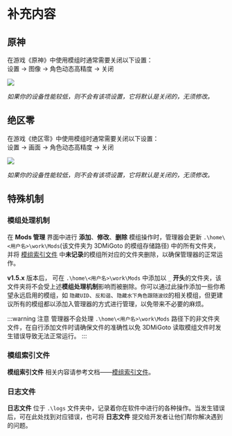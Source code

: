 # 补充内容

## 原神

在游戏《原神》中使用模组时通常需要关闭以下设置：\
设置 → 图像 → 角色动态高精度 → 关闭

![](/static/image/049ce9eb.png)

<weaken><em>如果你的设备性能较低，则不会有该项设置，它将默认是关闭的，无须修改。</em></weaken>

## 绝区零

在游戏《绝区零》中使用模组时通常需要关闭以下设置：\
设置 → 画面 → 角色动态高精度 → 关闭

![](/static/image/3f64bddb.png)

<weaken><em>如果你的设备性能较低，则不会有该项设置，它将默认是关闭的，无须修改。</em></weaken>

## 特殊机制

### 模组处理机制
在 **Mods 管理** 界面中进行 **添加**、**修改**、**删除** 模组操作时，管理器会更新 `.\home\<用户名>\work\Mods`<weaken>(该文件夹为 3DMiGoto 的模组存储路径)</weaken> 中的所有文件夹，并将 [模组索引文件](/docs/mods-index) 中**未记录**的模组所对应的文件夹删除，以确保管理器的正常运作。

**v1.5.x** 版本后， 可在 `.\home\<用户名>\work\Mods` 中添加以 `_` **开头**的文件夹，该文件夹将不会受上述**模组处理机制**影响而被删除。你可以通过此操作添加一些你希望永远启用的模组，如 `隐藏UID`、`反和谐`、`隐藏水下角色跟随波纹`的相关模组，但更建议所有的模组都以添加入管理器的方式进行管理，以免带来不必要的麻烦。

:::warning 注意
管理器不会处理 `.\home\<用户名>\work\Mods` 路径下的非文件夹文件，在自行添加文件时请确保文件的准确性以免 3DMiGoto 读取模组文件时发生错误导致无法正常运行。
:::

### 模组索引文件
**模组索引文件** 相关内容请参考文档——[模组索引文件](/docs/mods-index)。

### 日志文件
**日志文件** 位于 `.\logs` 文件夹中，记录着你在软件中进行的各种操作。当发生错误后，可在此处找到对应错误，也可将 **日志文件** 提交给开发者让他们帮你解决遇到的问题。
